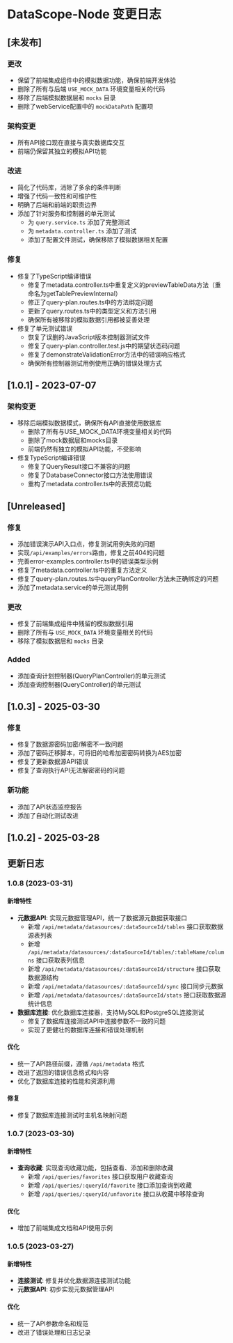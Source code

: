 # DataScope-Node 变更日志

## [未发布]

### 更改

- 保留了前端集成组件中的模拟数据功能，确保前端开发体验
- 删除了所有与后端 `USE_MOCK_DATA` 环境变量相关的代码
- 移除了后端模拟数据层和 `mocks` 目录
- 删除了webService配置中的 `mockDataPath` 配置项

### 架构变更

- 所有API接口现在直接与真实数据库交互
- 前端仍保留其独立的模拟API功能

### 改进

- 简化了代码库，消除了多余的条件判断
- 增强了代码一致性和可维护性
- 明确了后端和前端的职责边界
- 添加了针对服务和控制器的单元测试
  - 为 `query.service.ts` 添加了完整测试
  - 为 `metadata.controller.ts` 添加了测试
  - 添加了配置文件测试，确保移除了模拟数据相关配置

### 修复

- 修复了TypeScript编译错误
  - 修复了metadata.controller.ts中重复定义的previewTableData方法（重命名为getTablePreviewInternal）
  - 修正了query-plan.routes.ts中的方法绑定问题
  - 更新了query.routes.ts中的类型定义和方法引用
  - 确保所有被移除的模拟数据引用都被妥善处理
- 修复了单元测试错误
  - 恢复了误删的JavaScript版本控制器测试文件
  - 修复了query-plan.controller.test.js中的期望状态码问题
  - 修复了demonstrateValidationError方法中的错误响应格式
  - 确保所有控制器测试用例使用正确的错误处理方式

## [1.0.1] - 2023-07-07

### 架构变更

- 移除后端模拟数据模式，确保所有API直接使用数据库
  - 删除了所有与USE_MOCK_DATA环境变量相关的代码
  - 删除了mock数据层和mocks目录
  - 前端仍然有独立的模拟API功能，不受影响
- 修复TypeScript编译错误
  - 修复了QueryResult接口不兼容的问题
  - 修复了DatabaseConnector接口方法使用错误
  - 重构了metadata.controller.ts中的表预览功能

## [Unreleased]

### 修复
- 添加错误演示API入口点，修复测试用例失败的问题
- 实现`/api/examples/errors`路由，修复之前404的问题
- 完善error-examples.controller.ts中的错误类型示例
- 修复了metadata.controller.ts中的重复方法定义
- 修复了query-plan.routes.ts中queryPlanController方法未正确绑定的问题
- 添加了metadata.service的单元测试用例

### 更改

- 修复了前端集成组件中残留的模拟数据引用
- 删除了所有与 `USE_MOCK_DATA` 环境变量相关的代码
- 移除了模拟数据层和 `mocks` 目录

### Added
- 添加查询计划控制器(QueryPlanController)的单元测试
- 添加查询控制器(QueryController)的单元测试

## [1.0.3] - 2025-03-30

### 修复

- 修复了数据源密码加密/解密不一致问题
- 添加了密码迁移脚本，可将旧的哈希加密密码转换为AES加密
- 修复了更新数据源API错误
- 修复了查询执行API无法解密密码的问题

### 新功能
- 添加了API状态监控报告
- 添加了自动化测试改进

## [1.0.2] - 2025-03-28

## 更新日志

### 1.0.8 (2023-03-31)

#### 新增特性
- **元数据API**: 实现元数据管理API，统一了数据源元数据获取接口
  - 新增 `/api/metadata/datasources/:dataSourceId/tables` 接口获取数据源表列表
  - 新增 `/api/metadata/datasources/:dataSourceId/tables/:tableName/columns` 接口获取表列信息
  - 新增 `/api/metadata/datasources/:dataSourceId/structure` 接口获取数据源结构
  - 新增 `/api/metadata/datasources/:dataSourceId/sync` 接口同步元数据
  - 新增 `/api/metadata/datasources/:dataSourceId/stats` 接口获取数据源统计信息
- **数据库连接**: 优化数据库连接器，支持MySQL和PostgreSQL连接测试
  - 修复了数据库连接测试API中连接参数不一致的问题
  - 实现了更健壮的数据库连接和错误处理机制

#### 优化
- 统一了API路径前缀，遵循 `/api/metadata` 格式
- 改进了返回的错误信息格式和内容
- 优化了数据库连接的性能和资源利用

#### 修复
- 修复了数据库连接测试时主机名映射问题

### 1.0.7 (2023-03-30)

#### 新增特性
- **查询收藏**: 实现查询收藏功能，包括查看、添加和删除收藏
  - 新增 `/api/queries/favorites` 接口获取用户收藏查询
  - 新增 `/api/queries/:queryId/favorite` 接口添加查询到收藏
  - 新增 `/api/queries/:queryId/unfavorite` 接口从收藏中移除查询

#### 优化
- 增加了前端集成文档和API使用示例

### 1.0.5 (2023-03-27)

#### 新增特性
- **连接测试**: 修复并优化数据源连接测试功能
- **元数据API**: 初步实现元数据管理API

#### 优化
- 统一了API参数命名和规范
- 改进了错误处理和日志记录